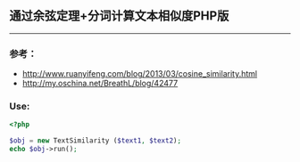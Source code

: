 ## 通过余弦定理+分词计算文本相似度PHP版

---

### 参考：
* http://www.ruanyifeng.com/blog/2013/03/cosine_similarity.html 
* http://my.oschina.net/BreathL/blog/42477
  	
### Use:

```php
<?php

$obj = new TextSimilarity ($text1, $text2);
echo $obj->run();

```
